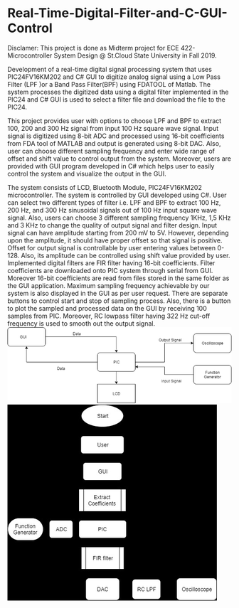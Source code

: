 # Real-Time-Digital-Filter-and-C-GUI-Control
Disclamer: This project is done as Midterm project for ECE 422- Microcontroller System Design @ St.Cloud State University in Fall 2019.

Development of a real-time digital signal processing system that uses PIC24FV16KM202 and C# GUI to digitize analog signal using a Low Pass Filter
(LPF )or a Band Pass Filter(BPF) using FDATOOL of Matlab. The system processes the digitized data using a digital filter implemented in the
PIC24 and C# GUI is used to select a filter file and download the file to the PIC24.

This project provides user with options to choose LPF and BPF to extract 100, 200 and 300 Hz signal from input 100 Hz square wave signal. 
Input signal is digitized using 8-bit ADC and processed using 16-bit coefficients from FDA tool of MATLAB and output is generated using 
8-bit DAC. Also, user can choose different sampling frequency and enter wide range of offset and shift value to control output from the 
system. Moreover, users are provided with GUI program developed in C# which helps user to easily control the system and visualize the 
output in the GUI. 

The system consists of LCD, Bluetooth Module, PIC24FV16KM202 microcontroller. The system is controlled by GUI developed using C#.
User can select two different types of filter i.e. LPF and BPF to extract 100 Hz, 200 Hz, and 300 Hz sinusoidal signals out of 100 Hz 
input square wave signal. Also, users can choose 3 different sampling frequency 1KHz, 1,5 KHz and 3 KHz to change the quality of output
signal and filter design. Input signal can have amplitude starting from 200 mV to 5V. However, depending upon the amplitude, it should 
have proper offset so that signal is positive. Offset for output signal is controllable by user entering values between 0-128. 
Also, its amplitude can be controlled using shift value provided by user. Implemented digital filters are FIR filter having 16-bit
coefficients. Filter coefficients are downloaded onto PIC system through serial from GUI. Moreover 16-bit coefficients are read from
files stored in the same folder as the GUI application. Maximum sampling frequency achievable by our system is also displayed in the 
GUI as per user request. There are separate buttons to control start and stop of sampling process. Also, there is a button to plot the
sampled and processed data on the GUI by receiving 100 samples from PIC. Moreover, RC lowpass filter having 322 Hz cut-off frequency is 
used to smooth out the output signal.   
![midterm_system](midterm_system.png)
![Flowchart](flowchart.jpg)

